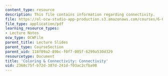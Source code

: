 ```yaml
---
content_type: resource
description: This file contains information regarding connectivity.
file: https://ol-ocw-studio-app-production.s3.amazonaws.com/courses/6-042j-mathematics-for-computer-science-spring-2015/2368c75fb72d387d241df03ac2cfba98_MIT6_042JS15_graphconnectivity.pdf
file_type: application/pdf
learning_resource_types:
- Lecture Notes
ocw_type: OCWFile
parent_title: Lecture Slides
parent_type: CourseSection
parent_uid: 118f09a2-89bc-f0f7-005f-6299a530d329
resourcetype: Document
title: 'Coloring & Connectivity: Connectivity'
uid: 2368c75f-b72d-387d-241d-f03ac2cfba98
---
```


